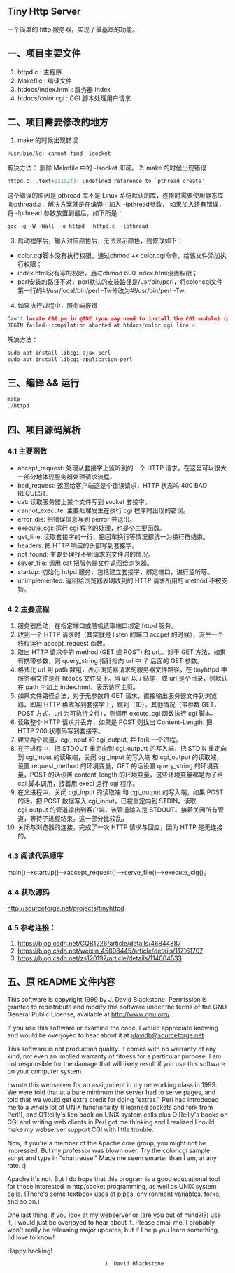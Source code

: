 ## Tiny Http Server
一个简单的 http 服务器，实现了最基本的功能。

## 一、项目主要文件
1. httpd.c : 主程序
2. Makefile : 编译文件
3. htdocs/index.html : 服务器 index
4. htdocs/color.cgi : CGI 脚本处理用户请求

## 二、项目需要修改的地方
1. make 的时候出现错误
```cpp
/usr/bin/ld: cannot find -lsocket
```
解决方法：
删除 Makefile 中的 -lsocket 即可。
2. make 的时候出现错误
```cpp
httpd.c:(.text+0x1a2f): undefined reference to `pthread_create'
```
这个错误的原因是 pthread 库不是 Linux 系统默认的库，连接时需要使用静态库 libpthread.a．解决方案就是在编译中加入 -lpthread参数．
如果加入还有错误，将 -lpthread 参数放置到最后，如下所是：
```cpp
gcc -g -W -Wall　-o httpd 　httpd.c　-lpthread
```
3. 启动程序后，输入对应颜色后，无法显示颜色，则修改如下：
* color.cgi脚本没有执行权限，通过chmod +x color.cgi命令，给该文件添加执行权限；
* index.html没有写的权限，通过chmod 600 index.html设置权限；
* perl安装的路径不对，perl默认的安装路径是/usr/bin/perl，将color.cgi文件第一行的#!/usr/local/bin/perl -Tw修改为#!/usr/bin/perl -Tw;
4. 如果执行过程中，服务端报错
```cpp
Can't locate CGI.pm in @INC (you may need to install the CGI module) (@INC contains: /etc/perl /usr/local/lib/x86_64-linux-gnu/perl/5.30.0 /usr/local/share/perl/5.30.0 /usr/lib/x86_64-linux-gnu/perl5/5.30 /usr/share/perl5 /usr/lib/x86_64-linux-gnu/perl/5.30 /usr/share/perl/5.30 /usr/local/lib/site_perl /usr/lib/x86_64-linux-gnu/perl-base) at htdocs/color.cgi line 4.
BEGIN failed--compilation aborted at htdocs/color.cgi line 4.
```
解决方法：
```cpp
sudo apt install libcgi-ajax-perl
sudo apt install libcgi-application-perl
```

## 三、编译 && 运行

```cpp
make
./httpd
```

## 四、项目源码解析

### 4.1 主要函数

* accept_request:  处理从套接字上监听到的一个 HTTP 请求，在这里可以很大一部分地体现服务器处理请求流程。
* bad_request: 返回给客户端这是个错误请求，HTTP 状态吗 400 BAD REQUEST.
* cat: 读取服务器上某个文件写到 socket 套接字。
* cannot_execute: 主要处理发生在执行 cgi 程序时出现的错误。
* error_die: 把错误信息写到 perror 并退出。
* execute_cgi: 运行 cgi 程序的处理，也是个主要函数。
* get_line: 读取套接字的一行，把回车换行等情况都统一为换行符结束。
* headers: 把 HTTP 响应的头部写到套接字。
* not_found: 主要处理找不到请求的文件时的情况。
* sever_file: 调用 cat 把服务器文件返回给浏览器。
* startup: 初始化 httpd 服务，包括建立套接字，绑定端口，进行监听等。
* unimplemented: 返回给浏览器表明收到的 HTTP 请求所用的 method 不被支持。

### 4.2 主要流程

1. 服务器启动，在指定端口或随机选取端口绑定 httpd 服务。
2. 收到一个 HTTP 请求时（其实就是 listen 的端口 accpet 的时候），派生一个线程运行 accept_request 函数。
3. 取出 HTTP 请求中的 method (GET 或 POST) 和 url,。对于 GET 方法，如果有携带参数，则 query_string 指针指向 url 中 ？ 后面的 GET 参数。
4. 格式化 url 到 path 数组，表示浏览器请求的服务器文件路径，在 tinyhttpd 中服务器文件是在 htdocs 文件夹下。当 url 以 / 结尾，或 url 是个目录，则默认在 path 中加上 index.html，表示访问主页。
5. 如果文件路径合法，对于无参数的 GET 请求，直接输出服务器文件到浏览器，即用 HTTP 格式写到套接字上，跳到（10）。其他情况（带参数 GET，POST 方式，url 为可执行文件），则调用 excute_cgi 函数执行 cgi 脚本。
6. 读取整个 HTTP 请求并丢弃，如果是 POST 则找出 Content-Length. 把 HTTP 200  状态码写到套接字。
7. 建立两个管道，cgi_input 和 cgi_output, 并 fork 一个进程。
8. 在子进程中，把 STDOUT 重定向到 cgi_outputt 的写入端，把 STDIN 重定向到 cgi_input 的读取端，关闭 cgi_input 的写入端 和 cgi_output 的读取端，设置 request_method 的环境变量，GET 的话设置 query_string 的环境变量，POST 的话设置 content_length 的环境变量，这些环境变量都是为了给 cgi 脚本调用，接着用 execl 运行 cgi 程序。
9. 在父进程中，关闭 cgi_input 的读取端 和 cgi_output 的写入端，如果 POST 的话，把 POST 数据写入 cgi_input，已被重定向到 STDIN，读取 cgi_output 的管道输出到客户端，该管道输入是 STDOUT。接着关闭所有管道，等待子进程结束。这一部分比较乱，
10. 关闭与浏览器的连接，完成了一次 HTTP 请求与回应，因为 HTTP 是无连接的。




### 4.3 阅读代码顺序
main()——>startup()——>accept_request()——>serve_file()——>execute_cig()。

### 4.4 获取源码
http://sourceforge.net/projects/tinyhttpd


### 4.5 参考连接：
1. https://blog.csdn.net/GQB1226/article/details/46844887
2. https://blog.csdn.net/weixin_45808445/article/details/117161707
3. https://blog.csdn.net/zs120197/article/details/114004533


## 五、原 README 文件内容
  This software is copyright 1999 by J. David Blackstone.  Permission
is granted to redistribute and modify this software under the terms of
the GNU General Public License, available at http://www.gnu.org/ .

  If you use this software or examine the code, I would appreciate
knowing and would be overjoyed to hear about it at
jdavidb@sourceforge.net .

  This software is not production quality.  It comes with no warranty
of any kind, not even an implied warranty of fitness for a particular
purpose.  I am not responsible for the damage that will likely result
if you use this software on your computer system.

  I wrote this webserver for an assignment in my networking class in
1999.  We were told that at a bare minimum the server had to serve
pages, and told that we would get extra credit for doing "extras."
Perl had introduced me to a whole lot of UNIX functionality (I learned
sockets and fork from Perl!), and O'Reilly's lion book on UNIX system
calls plus O'Reilly's books on CGI and writing web clients in Perl got
me thinking and I realized I could make my webserver support CGI with
little trouble.

  Now, if you're a member of the Apache core group, you might not be
impressed.  But my professor was blown over.  Try the color.cgi sample
script and type in "chartreuse."  Made me seem smarter than I am, at
any rate. :)

  Apache it's not.  But I do hope that this program is a good
educational tool for those interested in http/socket programming, as
well as UNIX system calls.  (There's some textbook uses of pipes,
environment variables, forks, and so on.)

  One last thing: if you look at my webserver or (are you out of
mind?!?) use it, I would just be overjoyed to hear about it.  Please
email me.  I probably won't really be releasing major updates, but if
I help you learn something, I'd love to know!

  Happy hacking!

                                   J. David Blackstone
